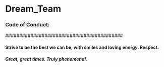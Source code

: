 # Dream_Team
### Code of Conduct: 
##########################################

#### Strive to be the best we can be, with smiles and loving energy. Respect. 

##### Great, great times. Truly phenomenal.
